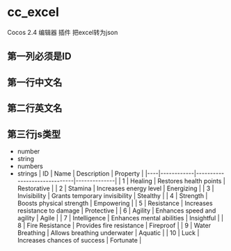 # cc_excel
Cocos 2.4 编辑器 插件 把excel转为json
## 第一列必须是ID
## 第一行中文名
## 第二行英文名
## 第三行js类型
- number
- string
- numbers
- strings
| ID | Name       | Description                  | Property     |
|----|------------|------------------------------|--------------|
| 1  | Healing    | Restores health points       | Restorative  |
| 2  | Stamina    | Increases energy level       | Energizing   |
| 3  | Invisibility | Grants temporary invisibility | Stealthy     |
| 4  | Strength   | Boosts physical strength      | Empowering   |
| 5  | Resistance | Increases resistance to damage | Protective   |
| 6  | Agility    | Enhances speed and agility    | Agile        |
| 7  | Intelligence | Enhances mental abilities    | Insightful   |
| 8  | Fire Resistance | Provides fire resistance   | Fireproof    |
| 9  | Water Breathing | Allows breathing underwater | Aquatic      |
| 10 | Luck       | Increases chances of success  | Fortunate    |

